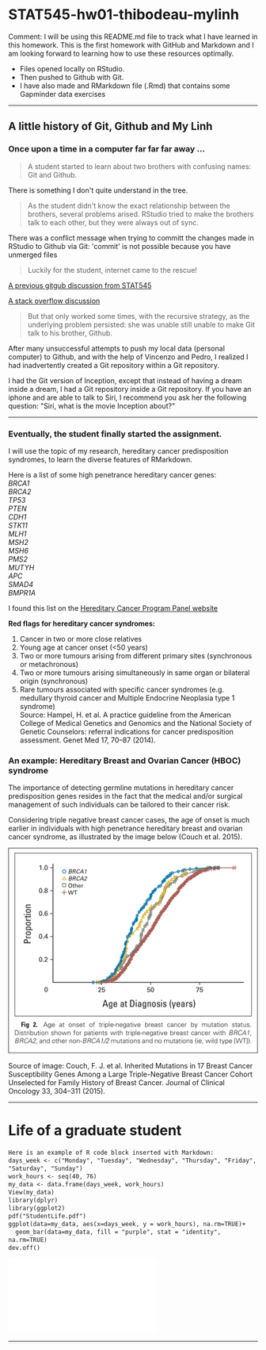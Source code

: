# STAT545-hw01-thibodeau-mylinh

Comment: I will be using this README.md file to track what I have learned in this homework. This is the first homework with GitHub and Markdown and I am looking forward to learning how to use these resources optimally. 
* Files opened locally on RStudio.
* Then pushed to Github with Git.
* I have also made and RMarkdown file (.Rmd) that contains some Gapminder data exercises

***
## A little history of Git, Github and My Linh 
### Once upon a time in a computer far far far away ...
> A student started to learn about two brothers with confusing names: Git and Github. 

There is something I don't quite understand in the tree.

> As the student didn't know the exact relationship between the brothers, several problems arised. RStudio tried to make the brothers talk to each other, but they were always out of sync. 

There was a conflict message when trying to committ the changes made in RStudio to Github via Git:
'commit' is not possible because you have unmerged files

> Luckily for the student, internet came to the rescue! 

  [A previous gitgub discussion from STAT545](https://github.com/STAT545-UBC/Discussion/issues/16)
  
  [A stack overflow discussion](https://stackoverflow.com/questions/9282632/git-index-lock-file-exists-when-i-try-to-commit-but-cannot-delete-the-file)

> But that only worked some times, with the recursive strategy, as the underlying problem persisted: she was unable still unable to make Git talk to his brother, Github. 

After many unsuccessful attempts to push my local data (personal computer) to Github, and with the help of Vincenzo and Pedro, I realized I had inadvertently created a Git repository within a Git repository.

I had the Git version of Inception, except that instead of having a dream inside a dream, I had a Git repository inside a Git repository. If you have an iphone and are able to talk to Siri, I recommend you ask her the following question: "Siri, what is the movie Inception about?"

***
### Eventually, the student finally started the assignment.

I will use the topic of my research, hereditary cancer predisposition syndromes, to learn the diverse features of RMarkdown.

Here is a list of some high penetrance hereditary cancer genes:   
*BRCA1*  
*BRCA2*  
*TP53*  
*PTEN*  
*CDH1*  
*STK11*  
*MLH1*  
*MSH2*  
*MSH6*  
*PMS2*  
*MUTYH*  
*APC*  
*SMAD4*  
*BMPR1A*  

I found this list on the [Hereditary Cancer Program Panel website](http://www.ccgenomics.ca/available-tests.html)

**Red flags for hereditary cancer syndromes:**  
1. Cancer in two or more close relatives  
2. Young age at cancer onset (<50 years)  
3. Two or more tumours arising from different primary sites (synchronous or metachronous)  
4. Two or more tumours arising simultaneously in same organ or bilateral origin (synchronous)  
5. Rare tumours associated with specific cancer syndromes (e.g. medullary thyroid cancer and Multiple Endocrine Neoplasia type 1 syndrome)  
Source: Hampel, H. et al. A practice guideline from the American College of Medical Genetics and Genomics and the National Society of Genetic Counselors: referral indications for cancer predisposition assessment. Genet Med 17, 70–87 (2014).

### An example: Hereditary Breast and Ovarian Cancer (HBOC) syndrome

The importance of detecting germline mutations in hereditary cancer predisposition genes resides in the fact that the medical and/or surgical management of such individuals can be tailored to their cancer risk.

Considering triple negative breast cancer cases, the age of onset is much earlier in individuals with high penetrance hereditary breast and ovarian cancer syndrome, as illustrated by the image below (Couch et al. 2015).

![Triple negative breast cancer individuals and age at cancer: younger individuals with high penetrance hereditary breast and ovarian cancer syndrome.](CouchAl_TNBC_agepresentation.png)  

Source of image: Couch, F. J. et al. Inherited Mutations in 17 Breast Cancer Susceptibility Genes Among a Large Triple-Negative Breast Cancer Cohort Unselected for Family History of Breast Cancer. Journal of Clinical Oncology 33, 304–311 (2015).

***
# Life of a graduate student
```{r}
Here is an example of R code block inserted with Markdown:
days_week <- c("Monday", "Tuesday", "Wednesday", "Thursday", "Friday", "Saturday", "Sunday")
work_hours <- seq(40, 76)
my_data <- data.frame(days_week, work_hours)
View(my_data)
library(dplyr)
library(ggplot2)
pdf("StudentLife.pdf")
ggplot(data=my_data, aes(x=days_week, y = work_hours), na.rm=TRUE)+
  geom_bar(data=my_data, fill = "purple", stat = "identity", na.rm=TRUE)
dev.off()
```
![Let's see if this work](StudentLife.pdf)

***
